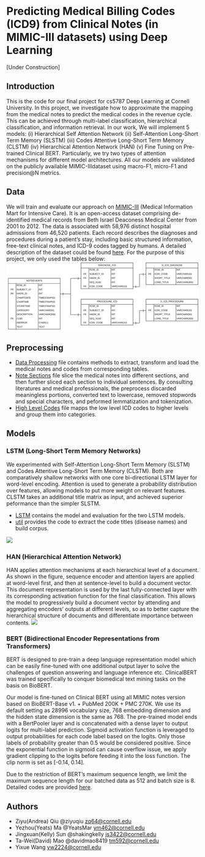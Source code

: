 # Predicting Medical Billing Codes (ICD9) from Clinical Notes (in MIMIC-III datasets) using Deep Learning

[Under Construction]

## Introduction
This is the code for our final project for cs5787 Deep Learning at Cornell University. In this project, we investigate how to approximate the mapping from the medical notes to predict the medical codes in the revenue cycle. This can be achieved through multi-label classification, hierarchical classification, and information retrieval. In our work, We will implement 5 models: (i) Hierarchical Self Attention Network (ii) Self-Attention Long-Short Term Memory (SLSTM) (iii) Codes Attentive Long-Short Term Memory (CLSTM) (iv) Hierarchical Attention Network (HAN) (v) Fine Tuning on Pre-trained Clinical BERT.
Particularly, we try two types of attention mechanisms for different model architectures. All our models are validated on the publicly available MIMIC-IIIdataset using macro-F1, micro-F1 and precision@N metrics.

## Data
We will train and evaluate our approach on [MIMIC-III](https://www.nature.com/articles/sdata201635) (Medical Information Mart for Intensive Care). It is an open-access dataset comprising de-identified medical records from Beth Israel Deaconess Medical Center from 2001 to 2012. The data is associated with 58,976 distinct hospital admissions from 46,520 patients. Each record describes the diagnoses and procedures during a patient’s stay, including basic structured information, free-text clinical notes, and ICD-9 codes tagged by humans. A detailed description of the dataset could be found [here](https://mimic.physionet.org/). For the purpose of this project, we only used the tables below:
![Data Schema](./imgs/Schema.png)

## Preprocessing
- [Data Processing](./Preprocess/data_processing.ipynb) file contains methods to extract, transform and load the medical notes and codes from corresponding tables. 
- [Note Sections](./Preprocess/note_sections.ipynb) file slice the medical notes into different sections, and then further sliced each section to individual sentences. By consulting literatures and medical professionals, the preprocess discarded meaningless portions, converted text to lowercase, removed stopwords and special characters, and peformed lemmatization and tokenization.
- [High Level Codes](./Preprocess/high_lvl_codes.ipynb) file mapps the low level ICD codes to higher levels and group them into categories.

## Models

### LSTM (Long-Short Term Memory Networks)
We experimented with Self-Attention Long-Short Term Memory (SLSTM) and Codes Attentive Long-Short Term Memory (CLSTM). Both are comparatively shallow networks with one core bi-directional LSTM layer for word-level encoding. Attention is used to generate a probability distribution over features, allowing models to put more weight on relevant features.
CLSTM takes an additional title matrix as input, and achieved superior peformance than the simpler SLSTM.
- [LSTM](./LSTM/LSTM.ipynb) contains the model and evaluation for the two LSTM models.
- [util](./LSTM/util.py) provides the code to extract the code titles (disease names) and build corpus.

<img src="https://github.com/ziyuqiu/icd_prediction/blob/master/imgs/LSTM.png" width="500">

### HAN (Hierarchical Attention Network)
HAN applies attention mechanisms at each hierarchical level of a document. As shown in the figure, sequence encoder and attention layers are applied at word-level first, and then at sentence-level to build a document vector. This document representation is used by the last fully-connected layer with its corresponding activation function for the final classification. This allows the model to progressively build a document vector by attending and aggregating encoders’ outputs at different levels, so as to better capture the hierarchical structure of documents and differentiate importance between contents.
<img src="https://github.com/ziyuqiu/icd_prediction/blob/master/imgs/HAN.png" width="400">


### BERT (Bidirectional Encoder Representations from Transformers)
BERT is designed to pre-train a deep language representation model which can be easily fine-tuned with one additional output layer to solve the challenges of question answering and language inference etc. ClinicalBERT was trained specifically to conquer biomedical text mining tasks on the basis on BioBERT.

Our model is fine-tuned on Clinical BERT using all MIMIC notes version based on BioBERT-Base v1. + PubMed 200K + PMC 270K. We use its default setting as 28996 vocabulary size, 768 embedding dimension and the hidden state dimension is the same as 768. The pre-trained model ends with a BertPooler layer and is concatenated with a dense layer to output logits for multi-label prediction. Sigmoid activation function is leveraged to output probabilities for each code label based on the logits. Only those labels of probability greater than 0.5 would be considered positive. Since the exponential function in sigmoid can cause overflow issue, we apply gradient clipping to the logits before feeding it into the loss function. The clip norm is set as [-0.14, 0.14]. 

Due to the restriction of BERT’s maximum sequence length, we limit the maximum sequence length for our batched data as 512 and batch size is 8. Detailed codes are provided [here](./BERT/).


## Authors

- Ziyu(Andrea) Qiu @ziyuqiu zq64@cornell.edu
- Yezhou(Yeats) Ma @YeatsMar ym462@cornell.edu
- Jingxuan(Kelly) Sun @shakingkelly js3422@cornell.edu
- Ta-Wei(David) Mao @davidmao8419 tm592@cornell.edu
- Yixue Wang yw2224@cornell.edu

